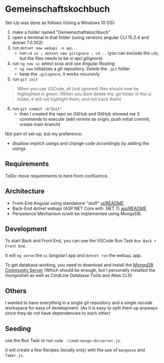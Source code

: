 # Gemeinschaftskochbuch

Set-Up was done as follows (Using a Windows 10 OS):

1. make a folder named "Gemeinschaftskochbuch"
2. open a terminal in that folder (using versions angular CLI 15.2.4 and dotnet 7.0.302)
3. run `dotnet new webapi -n api`
    - run `cd ui ; dotnet new gitignore ; cd ..` (you can exclude the `cd`s, but the files needs to be in api/.gitignore)
4. run `ng new ui` select scss and use Angular Routing
    - `ng new` initializes a git repository. Delete the `.git` folder
    - keep the `.gitignore`, it works recursivly
5. run `git init`

> When you use VSCode, all (not ignored) files should now be highlighted in green. (When you dont delete the .git folder in the ui folder, it will not highlight them, and not track them)

6. run `git commit -m"Init"`
    - then I created the repo on GitHub and GitHub showed me 3 commands to execute (add remote as origin, push initial commit, create main branch)

Not part of set-up, but my preference:

- disallow implicit usings and change code accordingly by adding the usings

## Requirements

ToDo: move requirements to here from confluence.

## Architecture

- Front-End Angular using standalone "stuff" [ui/README](ui/README.md)
- Back-End dotnet webapi (ASP.NET Core with .NET 7) [api/README](api/README.md)
- Persistence Mechanism is/will be implemented using MongoDB.

## Development

To start Back and Front End, you can use the VSCode Run Task `Run Back + Front End`.

It will `ng serve` the `ui` (angular) app and `dotnet run` the web`api` app.

To get database working, you need to download and install the [MongoDB Community Server](https://www.mongodb.com/try/download/community) (Which should be enough, but I personally installed the mongoshell as well as CmdLine Database Tools and Atlas CLI))

## Others

I wanted to have everything in a single git repository and a single vscode workspace for easy of development. (As it is easy to split them up anyways since they do not have dependencies to each other)

## Seeding

use the Run Task or run `node .\seed-mongo-do\server.js`.

It will create a few Recipes (locally only) with the use of `mongoose` and `faker.js`.
